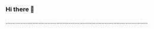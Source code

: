 ### Hi there 👋

...............................................................................................